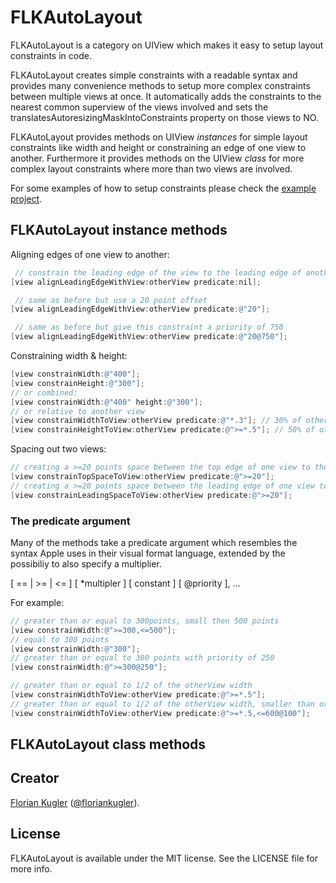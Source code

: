 FLKAutoLayout
=============

FLKAutoLayout is a category on UIView which makes it easy to setup layout constraints in code.

FLKAutoLayout creates simple constraints with a readable syntax and provides many convenience methods to setup more complex constraints between multiple views at once. It automatically adds the constraints to the nearest common superview of the views involved and sets the translatesAutoresizingMaskIntoConstraints property on those views to NO.

FLKAutoLayout provides methods on UIView *instances* for simple layout constraints like width and height or constraining an edge of one view to another. Furthermore it provides methods on the UIView *class* for more complex layout constraints where more than two views are involved.

For some examples of how to setup constraints please check the [example project](/dkduck/FLKAutoLayout/blob/master/Example).

## FLKAutoLayout instance methods

Aligning edges of one view to another:

``` objective-c
 // constrain the leading edge of the view to the leading edge of another
[view alignLeadingEdgeWithView:otherView predicate:nil];

 // same as before but use a 20 point offset
[view alignLeadingEdgeWithView:otherView predicate:@"20"];

 // same as before but give this constraint a priority of 750
[view alignLeadingEdgeWithView:otherView predicate:@"20@750"];
```

Constraining width & height:

``` objective-c
[view constrainWidth:@"400"];
[view constrainHeight:@"300"];
// or combined:
[view constrainWidth:@"400" height:@"300"];
// or relative to another view
[view constrainWidthToView:otherView predicate:@"*.3"]; // 30% of otherView's width
[view constrainHeightToView:otherView predicate:@">=*.5"]; // 50% of otherView's width
```

Spacing out two views:

``` objective-c
// creating a >=20 points space between the top edge of one view to the bottom edge of the other
[view constrainTopSpaceToView:otherView predicate:@">=20"];
// creating a >=20 points space between the leading edge of one view to the trailing edge of the other
[view constrainLeadingSpaceToView:otherView predicate:@">=20"];
```

### The predicate argument

Many of the methods take a predicate argument which resembles the syntax Apple uses in their visual format language,
extended by the possibiliy to also specify a multiplier.

[ == | >= | <= ] [ *multipler ] [ constant ] [ @priority ], ...

For example:

``` objective-c
// greater than or equal to 300points, small then 500 points
[view constrainWidth:@">=300,<=500"];
// equal to 300 points
[view constrainWidth:@"300"];
// greater than or equal to 300 points with priority of 250
[view constrainWidth:@">=300@250"];

// greater than or equal to 1/2 of the otherView width
[view constrainWidthToView:otherView predicate:@">=*.5"];
// greater than or equal to 1/2 of the otherView width, smaller than or equal to 600 points with a priority of 100
[view constrainWidthToView:otherView predicate:@">=*.5,<=600@100"];
```

## FLKAutoLayout class methods


## Creator

[Florian Kugler](http://floriankugler.de) ([@floriankugler](https://twitter.com/floriankugler)).

## License

FLKAutoLayout is available under the MIT license. See the LICENSE file for more info.